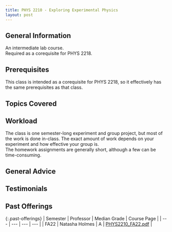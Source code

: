```yaml
---
title: PHYS 2210 - Exploring Experimental Physics
layout: post
---
```


<link rel="stylesheet" href="../main.css">

## General Information
An intermediate lab course.  
Required as a corequisite for PHYS 2218.  

## Prerequisites
This class is intended as a corequisite for PHYS 2218, so it effectively has the same prerequisites as that class.  

## Topics Covered

## Workload
The class is one semester-long experiment and group project, but most of the work is done in-class.  The exact amount of work depends on your experiment and how effective your group is.  
The homework assignments are generally short, although a few can be time-consuming.  

## General Advice

## Testimonials

## Past Offerings

{:.past-offerings}
| Semester | Professor | Median Grade | Course Page |
| --- | --- | --- | --- |
| FA22 | Natasha Holmes | A | <a href="/syllabi/PHYS2210_FA22.pdf">PHYS2210_FA22.pdf</a> |
